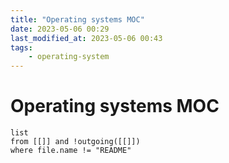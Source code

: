 ```yaml
---
title: "Operating systems MOC"
date: 2023-05-06 00:29
last_modified_at: 2023-05-06 00:43
tags:
    - operating-system
---
```


# Operating systems MOC

```dataview
list
from [[]] and !outgoing([[]])
where file.name != "README"
```
